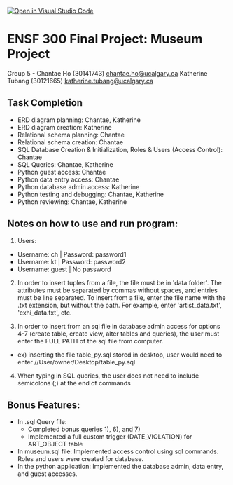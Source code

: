 [![Open in Visual Studio Code](https://classroom.github.com/assets/open-in-vscode-c66648af7eb3fe8bc4f294546bfd86ef473780cde1dea487d3c4ff354943c9ae.svg)](https://classroom.github.com/online_ide?assignment_repo_id=9394829&assignment_repo_type=AssignmentRepo)
# ENSF 300 Final Project: Museum Project
Group 5 - 
Chantae Ho (30141743) chantae.ho@ucalgary.ca
Katherine Tubang (30121665) katherine.tubang@ucalgary.ca 

## Task Completion
- ERD diagram planning: Chantae, Katherine
- ERD diagram creation: Katherine
- Relational schema planning: Chantae
- Relational schema creation: Chantae
- SQL Database Creation & Initialization, Roles & Users (Access Control): Chantae
- SQL Queries: Chantae, Katherine
- Python guest access: Chantae
- Python data entry access: Chantae
- Python database admin access: Katherine
- Python testing and debugging: Chantae, Katherine
- Python reviewing: Chantae, Katherine

## Notes on how to use and run program:
1. Users:
- Username: ch | Password: password1
- Username: kt | Password: password2
- Username: guest | No password

2. In order to insert tuples from a file, the file must be in 'data folder'.
The attributes must be separated by commas without spaces, and entries must be line separated.
To insert from a file, enter the file name with the .txt extension, but without the path. For example, enter 'artist_data.txt', 'exhi_data.txt', etc.


3. In order to insert from an sql file in database admin access for options 4-7 (create table, create view, alter tables and queries), the user must enter the FULL PATH of the sql file from computer. 
- ex) inserting the file table_py.sql stored in desktop, user would need to enter //User/owner/Desktop/table_py.sql

4. When typing in SQL queries, the user does not need to include semicolons (;) at the end of commands

## Bonus Features:
- In .sql Query file:
  - Completed bonus queries 1), 6), and 7)
  - Implemented a full custom trigger (DATE_VIOLATION) for ART_OBJECT table
- In museum.sql file: Implemented access control using sql commands. Roles and users were created for database. 
- In the python application: Implemented the database admin, data entry, and guest accesses.
